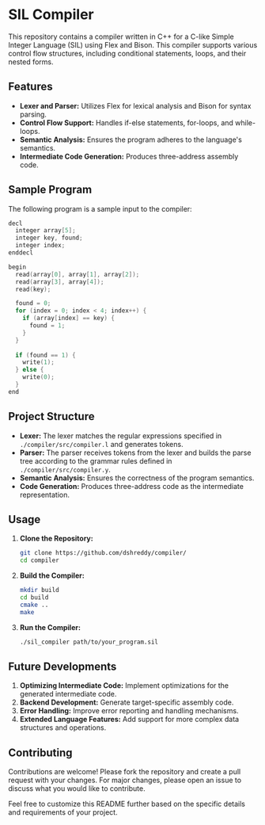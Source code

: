 # SIL Compiler

This repository contains a compiler written in C++ for a C-like Simple Integer Language (SIL) using Flex and Bison. This compiler supports various control flow structures, including conditional statements, loops, and their nested forms.

## Features

- **Lexer and Parser:** Utilizes Flex for lexical analysis and Bison for syntax parsing.
- **Control Flow Support:** Handles if-else statements, for-loops, and while-loops.
- **Semantic Analysis:** Ensures the program adheres to the language's semantics.
- **Intermediate Code Generation:** Produces three-address assembly code.

## Sample Program

The following program is a sample input to the compiler:

```c
decl
  integer array[5];
  integer key, found;
  integer index;
enddecl

begin
  read(array[0], array[1], array[2]);
  read(array[3], array[4]);
  read(key);

  found = 0;
  for (index = 0; index < 4; index++) {
    if (array[index] == key) {
      found = 1;
    }
  }
  
  if (found == 1) {
    write(1);
  } else {
    write(0);
  }
end
```

## Project Structure

- **Lexer:** The lexer matches the regular expressions specified in `./compiler/src/compiler.l` and generates tokens.
- **Parser:** The parser receives tokens from the lexer and builds the parse tree according to the grammar rules defined in `./compiler/src/compiler.y`.
- **Semantic Analysis:** Ensures the correctness of the program semantics.
- **Code Generation:** Produces three-address code as the intermediate representation.

## Usage

1. **Clone the Repository:**
    ```sh
    git clone https://github.com/dshreddy/compiler/
    cd compiler
    ```

2. **Build the Compiler:**
    ```sh
    mkdir build
    cd build
    cmake ..
    make
    ```

3. **Run the Compiler:**
    ```sh
    ./sil_compiler path/to/your_program.sil
    ```

## Future Developments

1. **Optimizing Intermediate Code:** Implement optimizations for the generated intermediate code.
2. **Backend Development:** Generate target-specific assembly code.
3. **Error Handling:** Improve error reporting and handling mechanisms.
4. **Extended Language Features:** Add support for more complex data structures and operations.

## Contributing

Contributions are welcome! Please fork the repository and create a pull request with your changes. For major changes, please open an issue to discuss what you would like to contribute.

Feel free to customize this README further based on the specific details and requirements of your project.
